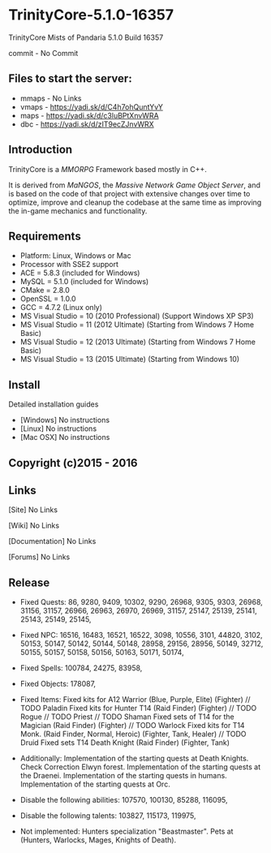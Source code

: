 TrinityCore-5.1.0-16357
=====================

TrinityCore Mists of Pandaria 5.1.0 Build 16357

commit - No Commit


## Files to start the server:

+ mmaps - No Links
+ vmaps - https://yadi.sk/d/C4h7ohQuntYvY
+ maps - https://yadi.sk/d/c3luBPtXnvWRA
+ dbc - https://yadi.sk/d/zIT9ecZJnvWRX


## Introduction

TrinityCore is a *MMORPG* Framework based mostly in C++.

It is derived from *MaNGOS*, the *Massive Network Game Object Server*, and is
based on the code of that project with extensive changes over time to optimize,
improve and cleanup the codebase at the same time as improving the in-game
mechanics and functionality.


## Requirements

+ Platform: Linux, Windows or Mac
+ Processor with SSE2 support
+ ACE = 5.8.3 (included for Windows)
+ MySQL = 5.1.0 (included for Windows)
+ CMake = 2.8.0
+ OpenSSL = 1.0.0
+ GCC = 4.7.2 (Linux only)
+ MS Visual Studio = 10 (2010 Professional) (Support Windows XP SP3)
+ MS Visual Studio = 11 (2012 Ultimate) (Starting from Windows 7 Home Basic)
+ MS Visual Studio = 12 (2013 Ultimate) (Starting from Windows 7 Home Basic)
+ MS Visual Studio = 13 (2015 Ultimate) (Starting from Windows 10)

## Install

Detailed installation guides
+ [Windows] No instructions
+ [Linux] No instructions
+ [Mac OSX] No instructions


## Copyright (c)2015 - 2016


## Links

[Site] No Links

[Wiki] No Links

[Documentation] No Links

[Forums] No Links

## Release

+ Fixed Quests:
86, 9280, 9409, 10302, 9290, 26968, 9305,
9303, 26968, 31156, 31157, 26966, 26963,
26970, 26969, 31157, 25147, 25139, 25141,
25143, 25149, 25145,

+ Fixed NPC:
16516, 16483, 16521, 16522, 3098, 10556,
3101, 44820, 3102, 50153, 50147, 50142,
50144, 50148, 28958, 29156, 28956, 50149,
32712, 50155, 50157, 50158, 50156, 50163,
50171, 50174,

+ Fixed Spells:
100784, 24275, 83958,

+ Fixed Objects:
178087,

+ Fixed Items:
Fixed kits for A12 Warrior (Blue, Purple, Elite) (Fighter)
// TODO Paladin
Fixed kits for Hunter T14 (Raid Finder) (Fighter)
// TODO Rogue
// TODO Priest
// TODO Shaman
Fixed sets of T14 for the Magician (Raid Finder) (Fighter)
// TODO Warlock
Fixed kits for T14 Monk. (Raid Finder, Normal, Heroic) (Fighter, Tank, Healer)
// TODO Druid
Fixed sets T14 Death Knight (Raid Finder) (Fighter, Tank)

+ Additionally:
Implementation of the starting quests at Death Knights.
Check Correction Elwyn forest.
Implementation of the starting quests at the Draenei.
Implementation of the starting quests in humans.
Implementation of the starting quests at Orc.

+ Disable the following abilities:
107570, 100130, 85288, 116095,

+ Disable the following talents:
103827, 115173, 119975,

+ Not implemented:
Hunters specialization "Beastmaster".
Pets at (Hunters, Warlocks, Mages, Knights of Death).